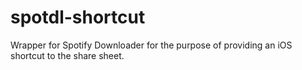 # spotdl-shortcut
Wrapper for Spotify Downloader for the purpose of providing an iOS shortcut to the share sheet.
